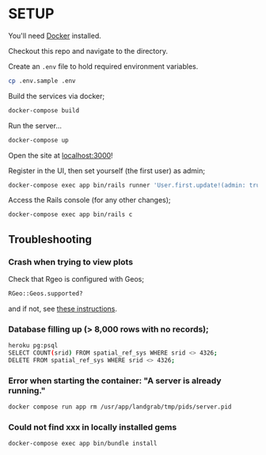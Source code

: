 # SETUP

You'll need [Docker](https://www.docker.com/) installed.

Checkout this repo and navigate to the directory.

Create an `.env` file to hold required environment variables.

```sh
cp .env.sample .env
```

Build the services via docker;

```sh
docker-compose build
```

Run the server...

```sh
docker-compose up
```

Open the site at [localhost:3000](http://localhost:3000)!

Register in the UI, then set yourself (the first user) as admin;

```sh
docker-compose exec app bin/rails runner 'User.first.update!(admin: true)'
```

Access the Rails console (for any other changes);

```sh
docker-compose exec app bin/rails c
```

## Troubleshooting

### Crash when trying to view plots

Check that Rgeo is configured with Geos;

```sh
RGeo::Geos.supported?
```

and if not, see [these instructions](https://github.com/rgeo/rgeo/blob/main/doc/Enable-GEOS-and-Proj4-on-Heroku.md).

### Database filling up (> 8,000 rows with no records);

```sh
heroku pg:psql
SELECT COUNT(srid) FROM spatial_ref_sys WHERE srid <> 4326;
DELETE FROM spatial_ref_sys WHERE srid <> 4326;
```

### Error when starting the container: "A server is already running."

```sh
docker compose run app rm /usr/app/landgrab/tmp/pids/server.pid
```

### Could not find xxx in locally installed gems

```sh
docker-compose exec app bin/bundle install
```
